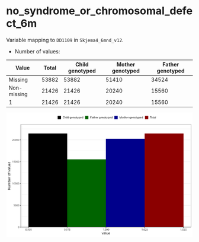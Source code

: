# no_syndrome_or_chromosomal_defect_6m
Variable mapping to `DD1109` in `Skjema4_6mnd_v12`.
- Number of values:

| Value | Total | Child genotyped | Mother genotyped | Father genotyped |
| ----- | ----- | --------------- | ---------------- | ---------------- |
| Missing | 53882 | 53882 | 51410 | 34524 |
| Non-missing | 21426 | 21426 | 20240 | 15560 |
| 1 | 21426 | 21426 | 20240 | 15560 |



![](no_syndrome_or_chromosomal_defect_6m_n.png)



